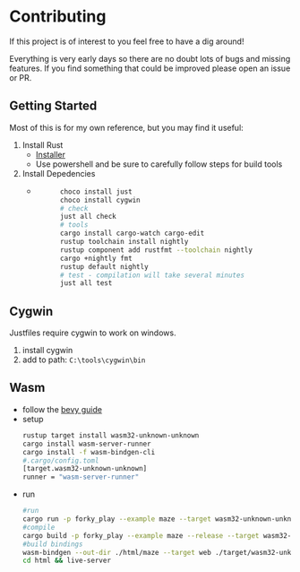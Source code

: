 # Contributing

If this project is of interest to you feel free to have a dig around! 

Everything is very early days so there are no doubt lots of bugs and missing features. If you find something that could be improved please open an issue or PR.

## Getting Started

Most of this is for my own reference, but you may find it useful:

1. Install Rust
	- [Installer](https://www.rust-lang.org/tools/install)
	- Use powershell and be sure to carefully follow steps for build tools
2. Install Depedencies
	- ```sh
			choco install just
			choco install cygwin
			# check
			just all check
			# tools
			cargo install cargo-watch cargo-edit
			rustup toolchain install nightly
			rustup component add rustfmt --toolchain nightly
			cargo +nightly fmt
			rustup default nightly
			# test - compilation will take several minutes
			just all test
		```

## Cygwin

Justfiles require cygwin to work on windows.
1. install cygwin
2. add to path: `C:\tools\cygwin\bin`

## Wasm

- follow the [bevy guide](https://bevy-cheatbook.github.io/platforms/wasm.html)
- setup
	```sh
	rustup target install wasm32-unknown-unknown
	cargo install wasm-server-runner
	cargo install -f wasm-bindgen-cli
	#.cargo/config.toml
	[target.wasm32-unknown-unknown]
	runner = "wasm-server-runner"
	```
- run
	```sh
	#run
	cargo run -p forky_play --example maze --target wasm32-unknown-unknown
	#compile
	cargo build -p forky_play --example maze --release --target wasm32-unknown-unknown
	#build bindings
	wasm-bindgen --out-dir ./html/maze --target web ./target/wasm32-unknown-unknown/release/examples/maze.wasm
	cd html && live-server
	```